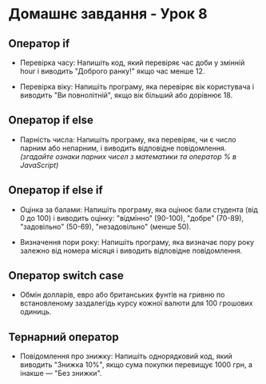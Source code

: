 # Домашнє завдання - Урок 8

## Оператор if

- Перевірка часу: Напишіть код, який перевіряє час доби у змінній hour і виводить "Доброго ранку!" якщо час менше 12.

- Перевірка віку: Напишіть програму, яка перевіряє вік користувача і виводить "Ви повнолітній", якщо вік більший або дорівнює 18.

## Оператор if else
- Парність числа: Напишіть програму, яка перевіряє, чи є число парним або непарним, і виводить відповідне повідомлення. *(згадайте ознаки парних чисел з математики та оператор % в JavaScript)*

## Оператор if else if
- Оцінка за балами: Напишіть програму, яка оцінює бали студента (від 0 до 100) і виводить оцінку: "відмінно" (90-100), "добре" (70-89), "задовільно" (50-69), "незадовільно" (менше 50).

- Визначення пори року: Напишіть програму, яка визначає пору року залежно від номера місяця і виводить відповідне повідомлення.

## Оператор switch case
- Обмін долларів, евро або британських фунтів на гривню по встановленому заздалегідь курсу кожної валюти для 100 грошових одиниць. 

## Тернарний оператор
- Повідомлення про знижку: Напишіть однорядковий код, який виводить "Знижка 10%", якщо сума покупки перевищує 1000 грн, а інакше — "Без знижки".